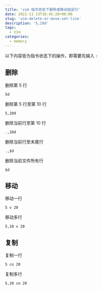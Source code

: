 ```yaml
---
title: 'vim 指令状态下删除或移动指定行'
date: 2022-11-13T16:45:20+08:00
slug: 'vim-delete-or-move-set-line'
description: '5,10d'
tags:
  - Vim
categories:
  - memory
---
```


以下内容皆为指令状态下的操作，即需要先输入 `:`

## 删除

删除第 5 行

```vim
5d
```

删除第 5 行至第 10 行

```vim
5,10d
```

删除当前行至第 10 行

```vim
.,10d
```

删除当前行至末尾行

```vim
.,$d
```

删除当前文件所有行

```vim
$d
```

## 移动

移动一行

```vim
5 v 20
```

移动多行

```vim
5,10 v 20
```

## 复制

复制一行

```vim
5 co 20
```

复制多行

```vim
5,10 co 20
```
